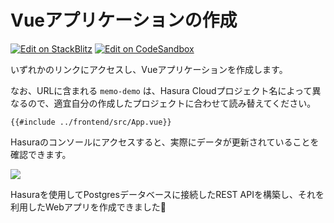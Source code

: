 # Vueアプリケーションの作成

[![Edit on StackBlitz](https://developer.stackblitz.com/img/open_in_stackblitz.svg)](https://stackblitz.com/github/kou029w/hasura-rest-hands-on/tree/main/frontend?terminal=dev&file=src/App.vue)
[![Edit on CodeSandbox](https://codesandbox.io/static/img/play-codesandbox.svg)](https://codesandbox.io/s/github/kou029w/hasura-rest-hands-on/tree/main/frontend?file=/src/App.vue)

いずれかのリンクにアクセスし、Vueアプリケーションを作成します。

なお、URLに含まれる `memo-demo` は、Hasura Cloudプロジェクト名によって異なるので、適宜自分の作成したプロジェクトに合わせて読み替えてください。

```vue
{{#include ../frontend/src/App.vue}}
```

Hasuraのコンソールにアクセスすると、実際にデータが更新されていることを確認できます。

![](https://lh3.googleusercontent.com/twteosRUkmMlBoa8PXU3UXC9umek-TzQ1kwOWZIShW7fKvW_4tVtG7B3Ue-olldhxh05x1JTFtt_Oxn2nLxcDPEGBv32bkE2zjpqL7heEjV54jkDgYqOm1tEq02qvnKoqu5yaSKRZA=w800)

Hasuraを使用してPostgresデータベースに接続したREST APIを構築し、それを利用したWebアプリを作成できました🎉
